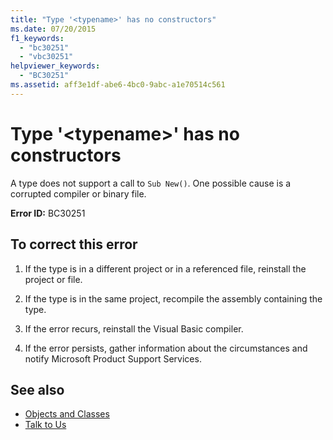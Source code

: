 ```yaml
---
title: "Type '<typename>' has no constructors"
ms.date: 07/20/2015
f1_keywords: 
  - "bc30251"
  - "vbc30251"
helpviewer_keywords: 
  - "BC30251"
ms.assetid: aff3e1df-abe6-4bc0-9abc-a1e70514c561
---
```

# Type '\<typename>' has no constructors
A type does not support a call to `Sub New()`. One possible cause is a corrupted compiler or binary file.  
  
 **Error ID:** BC30251  
  
## To correct this error  
  
1.  If the type is in a different project or in a referenced file, reinstall the project or file.  
  
2.  If the type is in the same project, recompile the assembly containing the type.  
  
3.  If the error recurs, reinstall the Visual Basic compiler.  
  
4.  If the error persists, gather information about the circumstances and notify Microsoft Product Support Services.  
  
## See also
- [Objects and Classes](../../../visual-basic/programming-guide/language-features/objects-and-classes/index.md)
- [Talk to Us](/visualstudio/ide/talk-to-us)
